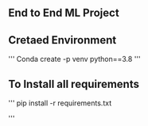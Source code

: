 ## End to End ML Project

## Cretaed Environment
'''
Conda create -p venv python==3.8
'''

## To Install all requirements

'''
pip install -r requirements.txt

'''